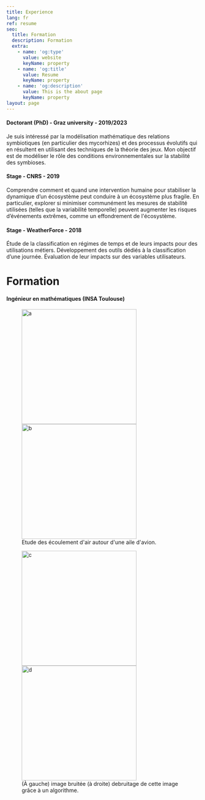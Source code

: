 ```yaml
---
title: Experience 
lang: fr
ref: resume
seo:
  title: Formation
  description: Formation
  extra:
    - name: 'og:type'
      value: website
      keyName: property
    - name: 'og:title'
      value: Resume
      keyName: property
    - name: 'og:description'
      value: This is the about page
      keyName: property
layout: page
---
```



#### Doctorant (PhD) - Graz university - 2019/2023

Je suis intéressé par la modélisation mathématique des relations symbiotiques (en particulier des mycorhizes) et des processus évolutifs qui en résultent en utilisant des techniques de la théorie des jeux. Mon objectif est de modéliser le rôle des conditions environnementales sur la stabilité des symbioses.

#### Stage - CNRS - 2019

Comprendre comment et quand une intervention humaine pour stabiliser la dynamique d’un écosystème peut conduire à un écosystème plus fragile. En particulier, explorer si minimiser communément les mesures de stabilité utilisées (telles que la variabilité temporelle) peuvent augmenter les risques d’événements extrêmes, comme un effondrement de l'écosystème.

#### Stage - WeatherForce - 2018

Étude de la classification en régimes de temps et de leurs impacts pour des utilisations métiers.
Développement des outils dédiés à la classification d’une journée.
Évaluation de leur impacts sur des variables utilisateurs.



# Formation

#### Ingénieur en mathématiques (INSA Toulouse)


<figure>
	<img src="../images/a.PNG" alt="a" width="300"/>
	<img src="../images/b.PNG" alt="b" width="300"/>
	<figcaption>Etude des écoulement d'air autour d'une aile d'avion.</figcaption>
</figure>

<figure>
	<img src="../images/barbara_bruite.png" alt="c" width="300" height="300"/>
	<img src="../images/barbara_cleaned.png" alt="d" width="300" height="300"/>
	<figcaption>(À gauche) image bruitée (à droite) debruitage de cette image grâce à un algorithme.</figcaption>
</figure>


